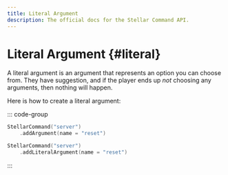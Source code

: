 ```yaml
---
title: Literal Argument
description: The official docs for the Stellar Command API.
---
```


# Literal Argument {#literal}

A literal argument is an argument that represents an option you can choose from. They have suggestion, and if the player ends up _not_ choosing any arguments, then nothing will happen.

Here is how to create a literal argument:

::: code-group
```kotlin [Short]
StellarCommand("server")
    .addArgument(name = "reset")
```
```kotlin [Long]
StellarCommand("server")
    .addLiteralArgument(name = "reset")
```
:::